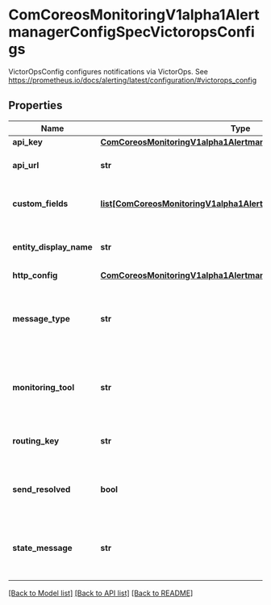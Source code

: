 # ComCoreosMonitoringV1alpha1AlertmanagerConfigSpecVictoropsConfigs

VictorOpsConfig configures notifications via VictorOps. See https://prometheus.io/docs/alerting/latest/configuration/#victorops_config
## Properties
Name | Type | Description | Notes
------------ | ------------- | ------------- | -------------
**api_key** | [**ComCoreosMonitoringV1alpha1AlertmanagerConfigSpecApiKey1**](ComCoreosMonitoringV1alpha1AlertmanagerConfigSpecApiKey1.md) |  | [optional] 
**api_url** | **str** | The VictorOps API URL. | [optional] 
**custom_fields** | [**list[ComCoreosMonitoringV1alpha1AlertmanagerConfigSpecHeaders]**](ComCoreosMonitoringV1alpha1AlertmanagerConfigSpecHeaders.md) | Additional custom fields for notification. | [optional] 
**entity_display_name** | **str** | Contains summary of the alerted problem. | [optional] 
**http_config** | [**ComCoreosMonitoringV1alpha1AlertmanagerConfigSpecHttpConfig1**](ComCoreosMonitoringV1alpha1AlertmanagerConfigSpecHttpConfig1.md) |  | [optional] 
**message_type** | **str** | Describes the behavior of the alert (CRITICAL, WARNING, INFO). | [optional] 
**monitoring_tool** | **str** | The monitoring tool the state message is from. | [optional] 
**routing_key** | **str** | A key used to map the alert to a team. | [optional] 
**send_resolved** | **bool** | Whether or not to notify about resolved alerts. | [optional] 
**state_message** | **str** | Contains long explanation of the alerted problem. | [optional] 

[[Back to Model list]](../README.md#documentation-for-models) [[Back to API list]](../README.md#documentation-for-api-endpoints) [[Back to README]](../README.md)


